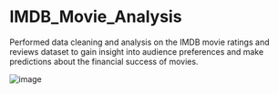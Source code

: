 # IMDB_Movie_Analysis
Performed data cleaning and analysis on the IMDB movie ratings and reviews dataset to gain insight into audience preferences and make predictions about the financial success of movies.


![image](https://user-images.githubusercontent.com/40071193/227292961-275131f6-184c-49dc-a4e9-b4f1b92020e4.png)
